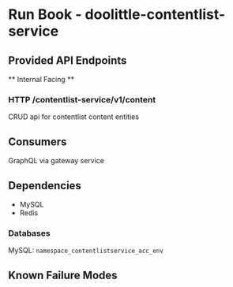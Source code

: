 # Run Book - doolittle-contentlist-service

## Provided API Endpoints

** Internal Facing **

### HTTP /contentlist-service/v1/content

CRUD api for contentlist content entities


## Consumers

GraphQL via gateway service


## Dependencies

* MySQL
* Redis


### Databases

MySQL: `namespace_contentlistservice_acc_env`


## Known Failure Modes


